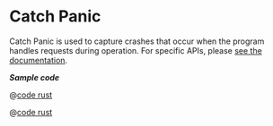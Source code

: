 # Catch Panic

Catch Panic is used to capture crashes that occur when the program handles requests during operation. For specific APIs, please [see the documentation](https://docs.rs/salvo_extra/latest/salvo_extra/catch_panic/index.html).

_**Sample code**_

<CodeGroup>
  <CodeGroupItem title="main.rs" active>

@[code rust](../../../codes/catch-panic/src/main.rs)

  </CodeGroupItem>
  <CodeGroupItem title="Cargo.toml">

@[code rust](../../../codes/catch-panic/Cargo.toml)

  </CodeGroupItem>
</CodeGroup>